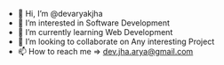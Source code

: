 - 👋 Hi, I’m @devaryakjha
- 👀 I’m interested in Software Development
- 🌱 I’m currently learning Web Development
- 💞️ I’m looking to collaborate on Any interesting Project
- 📫 How to reach me => dev.jha.arya@gmail.com

<!---
devaryakjha/devaryakjha is a ✨ special ✨ repository because its `README.md` (this file) appears on your GitHub profile.
You can click the Preview link to take a look at your changes.
--->
